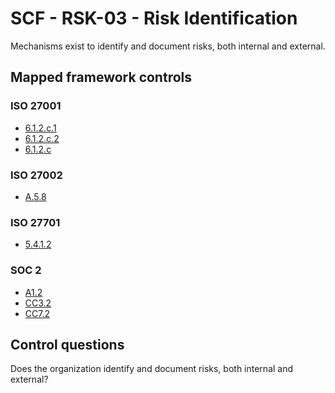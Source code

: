 # SCF - RSK-03 - Risk Identification
Mechanisms exist to identify and document risks, both internal and external. 
## Mapped framework controls
### ISO 27001
- [6.1.2.c.1](../iso27001/6.md#612c1)
- [6.1.2.c.2](../iso27001/6.md#612c2)
- [6.1.2.c](../iso27001/6.md#612c)
  
### ISO 27002
- [A.5.8](../iso27002/a-5.md#a58)
  
### ISO 27701
- [5.4.1.2](../iso27701/5412.md)
  
### SOC 2
- [A1.2](../soc2/a12.md)
- [CC3.2](../soc2/cc32.md)
- [CC7.2](../soc2/cc72.md)
  
## Control questions
Does the organization identify and document risks, both internal and external? 
  